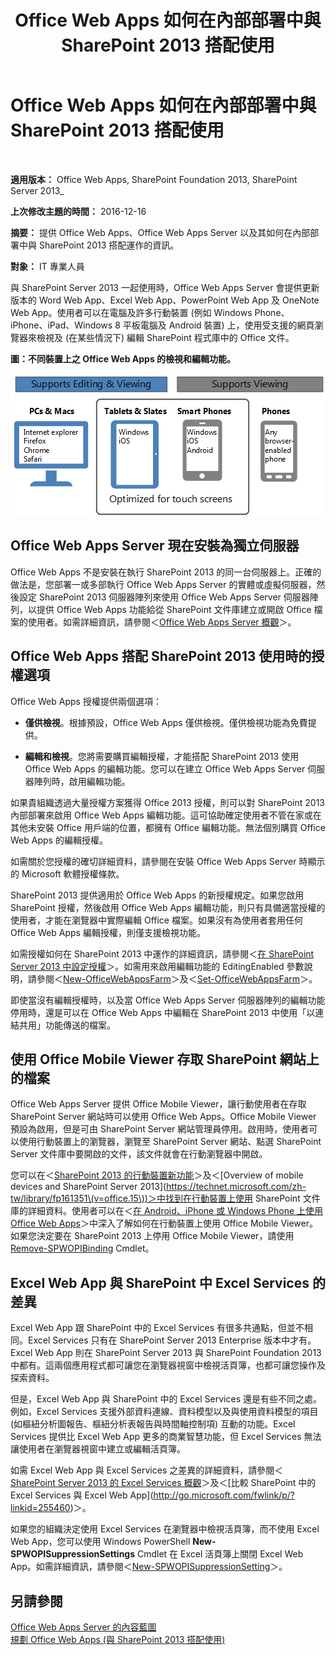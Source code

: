 ﻿---
title: Office Web Apps 如何在內部部署中與 SharePoint 2013 搭配使用
TOCTitle: Office Web Apps 內部部署與 SharePoint 2013
ms:assetid: 8480064e-14a4-4b46-ad6b-0c836b192af2
ms:mtpsurl: https://technet.microsoft.com/zh-tw/library/Ff431685(v=office.15)
ms:contentKeyID: 49565113
ms.date: 02/08/2018
mtps_version: v=office.15
ms.translationtype: HT
---

# Office Web Apps 如何在內部部署中與 SharePoint 2013 搭配使用

 

**適用版本：** Office Web Apps, SharePoint Foundation 2013, SharePoint Server 2013_

**上次修改主題的時間：** 2016-12-16

**摘要：** 提供 Office Web Apps、Office Web Apps Server 以及其如何在內部部署中與 SharePoint 2013 搭配運作的資訊。

**對象：** IT 專業人員

與 SharePoint Server 2013 一起使用時，Office Web Apps Server 會提供更新版本的 Word Web App、Excel Web App、PowerPoint Web App 及 OneNote Web App。使用者可以在電腦及許多行動裝置 (例如 Windows Phone、iPhone、iPad、Windows 8 平板電腦及 Android 裝置) 上，使用受支援的網頁瀏覽器來檢視及 (在某些情況下) 編輯 SharePoint 程式庫中的 Office 文件。


**圖：不同裝置上之 Office Web Apps 的檢視和編輯功能。**

![這個圖表摘要說明不同裝置上 Office Web Apps 的檢視和編輯功能。圖中反白顯示已針對觸控螢幕進行最佳化的功能。](images/Ff431685.8bf76669-f511-4e02-8ed3-d658e9e746f0(Office.15).gif "這個圖表摘要說明不同裝置上 Office Web Apps 的檢視和編輯功能。圖中反白顯示已針對觸控螢幕進行最佳化的功能。")

## Office Web Apps Server 現在安裝為獨立伺服器

Office Web Apps 不是安裝在執行 SharePoint 2013 的同一台伺服器上。正確的做法是，您部署一或多部執行 Office Web Apps Server 的實體或虛擬伺服器，然後設定 SharePoint 2013 伺服器陣列來使用 Office Web Apps Server 伺服器陣列，以提供 Office Web Apps 功能給從 SharePoint 文件庫建立或開啟 Office 檔案的使用者。如需詳細資訊，請參閱＜[Office Web Apps Server 概觀](office-web-apps-server-overview.md)＞。

## Office Web Apps 搭配 SharePoint 2013 使用時的授權選項

Office Web Apps 授權提供兩個選項：

  - **僅供檢視**。根據預設，Office Web Apps 僅供檢視。僅供檢視功能為免費提供。

  - **編輯和檢視**。您將需要購買編輯授權，才能搭配 SharePoint 2013 使用 Office Web Apps 的編輯功能。您可以在建立 Office Web Apps Server 伺服器陣列時，啟用編輯功能。

如果貴組織透過大量授權方案獲得 Office 2013 授權，則可以對 SharePoint 2013 內部部署來啟用 Office Web Apps 編輯功能。這可協助確定使用者不管在家或在其他未安裝 Office 用戶端的位置，都擁有 Office 編輯功能。無法個別購買 Office Web Apps 的編輯授權。

如需關於您授權的確切詳細資料，請參閱在安裝 Office Web Apps Server 時顯示的 Microsoft 軟體授權條款。

SharePoint 2013 提供適用於 Office Web Apps 的新授權規定。如果您啟用 SharePoint 授權，然後啟用 Office Web Apps 編輯功能，則只有具備適當授權的使用者，才能在瀏覽器中實際編輯 Office 檔案。如果沒有為使用者套用任何 Office Web Apps 編輯授權，則僅支援檢視功能。

如需授權如何在 SharePoint 2013 中運作的詳細資訊，請參閱＜[在 SharePoint Server 2013 中設定授權](https://technet.microsoft.com/zh-tw/library/jj219627\(v=office.15\))＞。如需用來啟用編輯功能的 EditingEnabled 參數說明，請參閱＜[New-OfficeWebAppsFarm](https://docs.microsoft.com/en-us/powershell/module/officewebapps/new-officewebappsfarm?view=officewebapps-ps)＞及＜[Set-OfficeWebAppsFarm](https://docs.microsoft.com/en-us/powershell/module/officewebapps/set-officewebappsfarm?view=officewebapps-ps)＞。

即使當沒有編輯授權時，以及當 Office Web Apps Server 伺服器陣列的編輯功能停用時，還是可以在 Office Web Apps 中編輯在 SharePoint 2013 中使用「以連結共用」功能傳送的檔案。

## 使用 Office Mobile Viewer 存取 SharePoint 網站上的檔案

Office Web Apps Server 提供 Office Mobile Viewer，讓行動使用者在存取 SharePoint Server 網站時可以使用 Office Web Apps。Office Mobile Viewer 預設為啟用，但是可由 SharePoint Server 網站管理員停用。啟用時，使用者可以使用行動裝置上的瀏覽器，瀏覽至 SharePoint Server 網站、點選 SharePoint Server 文件庫中要開啟的文件，該文件就會在行動瀏覽器中開啟。

您可以在＜[SharePoint 2013 的行動裝置新功能](https://technet.microsoft.com/zh-tw/library/fp161352\(v=office.15\))＞及＜[Overview of mobile devices and SharePoint Server 2013](https://technet.microsoft.com/zh-tw/library/fp161351\(v=office.15\))＞中找到在行動裝置上使用 SharePoint 文件庫的詳細資料。使用者可以在＜[在 Android、iPhone 或 Windows Phone 上使用 Office Web Apps](http://go.microsoft.com/fwlink/p/?linkid=271045)＞中深入了解如何在行動裝置上使用 Office Mobile Viewer。如果您決定要在 SharePoint 2013 上停用 Office Mobile Viewer，請使用 [Remove-SPWOPIBinding](https://docs.microsoft.com/en-us/powershell/module/sharepoint-server/Remove-SPWOPIBinding?view=sharepoint-ps) Cmdlet。

## Excel Web App 與 SharePoint 中 Excel Services 的差異

Excel Web App 跟 SharePoint 中的 Excel Services 有很多共通點，但並不相同。Excel Services 只有在 SharePoint Server 2013 Enterprise 版本中才有。Excel Web App 則在 SharePoint Server 2013 與 SharePoint Foundation 2013 中都有。這兩個應用程式都可讓您在瀏覽器視窗中檢視活頁簿，也都可讓您操作及探索資料。

但是，Excel Web App 與 SharePoint 中的 Excel Services 還是有些不同之處。例如，Excel Services 支援外部資料連線、資料模型以及與使用資料模型的項目 (如樞紐分析圖報告、樞紐分析表報告與時間軸控制項) 互動的功能。Excel Services 提供比 Excel Web App 更多的商業智慧功能，但 Excel Services 無法讓使用者在瀏覽器視窗中建立或編輯活頁簿。

如需 Excel Web App 與 Excel Services 之差異的詳細資料，請參閱＜[SharePoint Server 2013 的 Excel Services 概觀](https://technet.microsoft.com/zh-tw/library/ee424405\(v=office.15\))＞及＜[比較 SharePoint 中的 Excel Services 與 Excel Web App](http://go.microsoft.com/fwlink/p/?linkid=255460)＞。

如果您的組織決定使用 Excel Services 在瀏覽器中檢視活頁簿，而不使用 Excel Web App，您可以使用 Windows PowerShell **New-SPWOPISuppressionSettings** Cmdlet 在 Excel 活頁簿上關閉 Excel Web App。如需詳細資訊，請參閱＜[New-SPWOPISuppressionSetting](https://docs.microsoft.com/en-us/powershell/module/sharepoint-server/New-SPWOPISuppressionSetting?view=sharepoint-ps)＞。

## 另請參閱


[Office Web Apps Server 的內容藍圖](content-roadmap-for-office-web-apps-server.md)  
[規劃 Office Web Apps (與 SharePoint 2013 搭配使用)](plan-office-web-apps-used-with-sharepoint-2013.md)  
  

[](plan-office-web-apps-used-with-sharepoint-2013.md)

